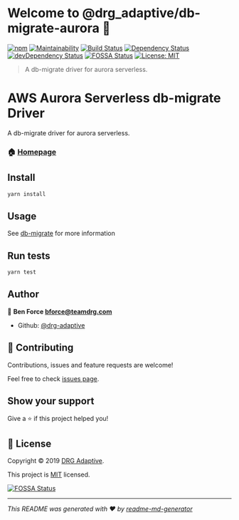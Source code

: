 # Welcome to @drg_adaptive/db-migrate-aurora 👋
[![npm](https://img.shields.io/npm/v/db-migrate-aurora)](https://www.npmjs.com/package/db-migrate-aurora)
[![Maintainability](https://api.codeclimate.com/v1/badges/eadef0c673311ff3ad10/maintainability)](https://codeclimate.com/github/drg-adaptive/db-migrate-aurora/maintainability)
[![Build Status](https://travis-ci.org/drg-adaptive/db-migrate-aurora.svg?branch=master)](https://travis-ci.org/drg-adaptive/db-migrate-aurora)
[![Dependency Status](https://david-dm.org/drg-adaptive/db-migrate-aurora.svg)](https://david-dm.org/drg-adaptive/db-migrate-aurora)
[![devDependency Status](https://david-dm.org/drg-adaptive/db-migrate-aurora/dev-status.svg)](https://david-dm.org/drg-adaptive/db-migrate-aurora#info=devDependencies)
[![FOSSA Status](https://app.fossa.io/api/projects/git%2Bgithub.com%2Fdrg-adaptive%2Fdb-migrate-aurora.svg?type=shield)](https://app.fossa.io/projects/git%2Bgithub.com%2Fdrg-adaptive%2Fdb-migrate-aurora?ref=badge_shield)
[![License: MIT](https://img.shields.io/badge/License-MIT-yellow.svg)](https://github.com/drg-adaptive/db-migrate-aurora/blob/master/LICENSE)

> A db-migrate driver for aurora serverless.

# AWS Aurora Serverless db-migrate Driver
A db-migrate driver for aurora serverless.

### 🏠 [Homepage](https://github.com/drg-adaptive/db-migrate-aurora)

## Install

```sh
yarn install
```

## Usage

See [db-migrate](https://db-migrate.readthedocs.io/en/latest/) for more information

## Run tests

```sh
yarn test
```

## Author

👤 **Ben Force <bforce@teamdrg.com>**

* Github: [@drg-adaptive](https://github.com/drg-adaptive)

## 🤝 Contributing

Contributions, issues and feature requests are welcome!

Feel free to check [issues page](https://github.com/drg-adaptive/db-migrate-aurora/issues).

## Show your support

Give a ⭐️ if this project helped you!


## 📝 License

Copyright © 2019 [DRG Adaptive](https://drgadaptive.com/).

This project is [MIT](https://github.com/drg-adaptive/db-migrate-aurora/blob/master/LICENSE) licensed.


[![FOSSA Status](https://app.fossa.io/api/projects/git%2Bgithub.com%2Fdrg-adaptive%2Fdb-migrate-aurora.svg?type=large)](https://app.fossa.io/projects/git%2Bgithub.com%2Fdrg-adaptive%2Fdb-migrate-aurora?ref=badge_large)

***
_This README was generated with ❤️ by [readme-md-generator](https://github.com/kefranabg/readme-md-generator)_
